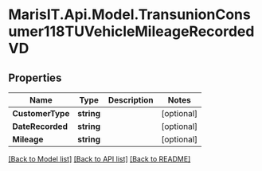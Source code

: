 
# MarisIT.Api.Model.TransunionConsumer118TUVehicleMileageRecordedVD

## Properties

Name | Type | Description | Notes
------------ | ------------- | ------------- | -------------
**CustomerType** | **string** |  | [optional] 
**DateRecorded** | **string** |  | [optional] 
**Mileage** | **string** |  | [optional] 

[[Back to Model list]](../README.md#documentation-for-models)
[[Back to API list]](../README.md#documentation-for-api-endpoints)
[[Back to README]](../README.md)

